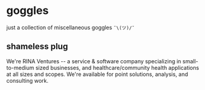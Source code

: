 # goggles

just a collection of miscellaneous goggles `¯\(ツ)/¯`

## shameless plug

We're RINA Ventures -- a service & software company specializing in small-to-medium sized businesses, and healthcare/community health applications at all sizes and scopes. We're available for point solutions, analysis, and consulting work.
